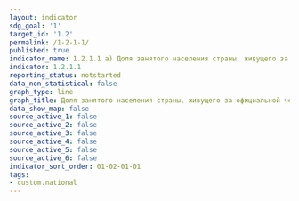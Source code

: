 ```yaml
---
layout: indicator
sdg_goal: '1'
target_id: '1.2'
permalink: /1-2-1-1/
published: true
indicator_name: 1.2.1.1 а) Доля занятого населения страны, живущего за официальной чертой бедности, в разбивке по отраслям экономики, полу, возрасту и город/село
indicator: 1.2.1.1
reporting_status: notstarted
data_non_statistical: false
graph_type: line
graph_title: Доля занятого населения страны, живущего за официальной чертой бедности, в разбивке по отраслям экономики, полу, возрасту и город/село
data_show_map: false
source_active_1: false
source_active_2: false
source_active_3: false
source_active_4: false
source_active_5: false
source_active_6: false
indicator_sort_order: 01-02-01-01
tags:
- custom.national
---
```


